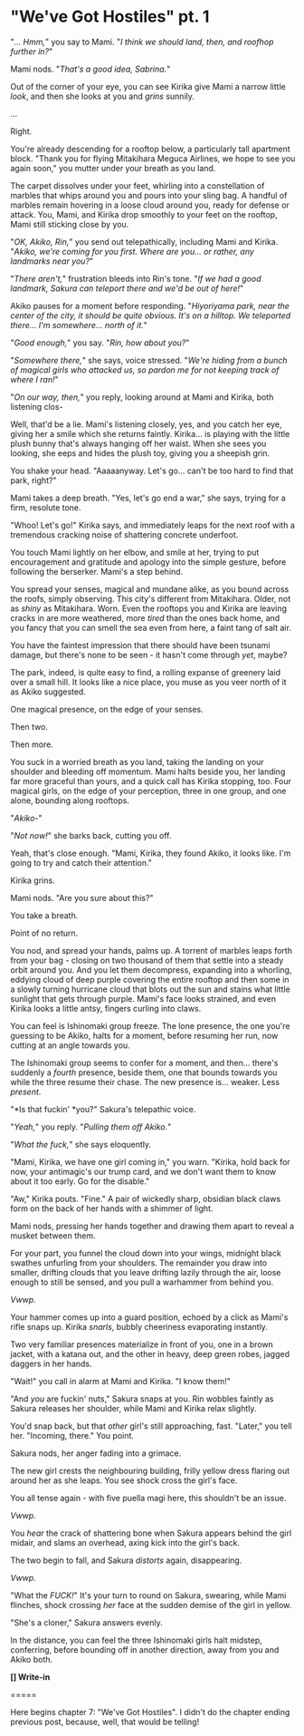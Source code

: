# "We've Got Hostiles" pt. 1

"*... Hmm,*" you say to Mami. "*I think we should land, then, and roofhop further in?*"

Mami nods. "*That's a good idea, Sabrina.*"

Out of the corner of your eye, you can see Kirika give Mami a narrow little *look*, and then she looks at you and *grins* sunnily.

...

Right.

You're already descending for a rooftop below, a particularly tall apartment block. "Thank you for flying Mitakihara Meguca Airlines, we hope to see you again soon," you mutter under your breath as you land.

The carpet dissolves under your feet, whirling into a constellation of marbles that whips around you and pours into your sling bag. A handful of marbles remain hovering in a loose cloud around you, ready for defense or attack. You, Mami, and Kirika drop smoothly to your feet on the rooftop, Mami still sticking close by you.

"*OK, Akiko, Rin,*" you send out telepathically, including Mami and Kirika. "*Akiko, we're coming for you first. Where are you... or rather, any landmarks near you?*"

"*There aren't,*" frustration bleeds into Rin's tone. "*If we *had* a good landmark, Sakura can teleport there and we'd be out of here!*"

Akiko pauses for a moment before responding. "*Hiyoriyama park, near the center of the city, it should be quite obvious. It's on a hilltop. We teleported there... I'm somewhere... north of it.*"

"*Good enough,*" you say. "*Rin, how about you?*"

"*Somewhere there,*" she says, voice stressed. "*We're hiding from a bunch of magical girls who attacked us, so pardon me for not keeping track of where I ran!*"

"*On our way, then,*" you reply, looking around at Mami and Kirika, both listening clos-

Well, that'd be a lie. Mami's listening closely, yes, and you catch her eye, giving her a smile which she returns faintly. Kirika... is playing with the little plush bunny that's always hanging off her waist. When she sees you looking, she eeps and hides the plush toy, giving you a sheepish grin.

You shake your head. "Aaaaanyway. Let's go... can't be too hard to find that park, right?"

Mami takes a deep breath. "Yes, let's go end a war," she says, trying for a firm, resolute tone.

"Whoo! Let's go!" Kirika says, and immediately leaps for the next roof with a tremendous cracking noise of shattering concrete underfoot.

You touch Mami lightly on her elbow, and smile at her, trying to put encouragement and gratitude and apology into the simple gesture, before following the berserker. Mami's a step behind.

You spread your senses, magical and mundane alike, as you bound across the roofs, simply observing. This city's different from Mitakihara. Older, not as *shiny* as Mitakihara. Worn. Even the rooftops you and Kirika are leaving cracks in are more weathered, more *tired* than the ones back home, and you fancy that you can smell the sea even from here, a faint tang of salt air.

You have the faintest impression that there should have been tsunami damage, but there's none to be seen - it hasn't come through *yet*, maybe?

The park, indeed, is quite easy to find, a rolling expanse of greenery laid over a small hill. It looks like a nice place, you muse as you veer north of it as Akiko suggested.

One magical presence, on the edge of your senses.

Then two.

Then more.

You suck in a worried breath as you land, taking the landing on your shoulder and bleeding off momentum. Mami halts beside you, her landing far more graceful than yours, and a quick call has Kirika stopping, too. Four magical girls, on the edge of your perception, three in one group, and one alone, bounding along rooftops.

"*Akiko-*"

"*Not now!*" she barks back, cutting you off.

Yeah, that's close enough. "Mami, Kirika, they found Akiko, it looks like. I'm going to try and catch their attention."

Kirika grins.

Mami nods. "Are you sure about this?"

You take a breath.

Point of no return.

You nod, and spread your hands, palms up. A torrent of marbles leaps forth from your bag - closing on two thousand of them that settle into a steady orbit around you. And you let them decompress, expanding into a whorling, eddying cloud of deep purple covering the entire rooftop and then some in a slowly turning hurricane cloud that blots out the sun and stains what little sunlight that gets through purple. Mami's face looks strained, and even Kirika looks a little antsy, fingers curling into claws.

You can feel is Ishinomaki group freeze. The lone presence, the one you're guessing to be Akiko, halts for a moment, before resuming her run, now cutting at an angle towards you.

The Ishinomaki group seems to confer for a moment, and then... there's suddenly a *fourth* presence, beside them, one that bounds towards you while the three resume their chase. The new presence is... weaker. Less *present*.

"\*Is that fuckin' \*you?" Sakura's telepathic voice.

"*Yeah,*" you reply. "*Pulling them off Akiko.*"

"*What the fuck,*" she says eloquently.

"Mami, Kirika, we have one girl coming in," you warn. "Kirika, hold back for now, your antimagic's our trump card, and we don't want them to know about it too early. Go for the disable."

"Aw," Kirika pouts. "Fine." A pair of wickedly sharp, obsidian black claws form on the back of her hands with a shimmer of light.

Mami nods, pressing her hands together and drawing them apart to reveal a musket between them.

For your part, you funnel the cloud down into your wings, midnight black swathes unfurling from your shoulders. The remainder you draw into smaller, drifting clouds that you leave drifting lazily through the air, loose enough to still be sensed, and you pull a warhammer from behind you.

*Vwwp.*

Your hammer comes up into a guard position, echoed by a click as Mami's rifle snaps up. Kirika *snarls*, bubbly cheeriness evaporating instantly.

Two very familiar presences materialize in front of you, one in a brown jacket, with a katana out, and the other in heavy, deep green robes, jagged daggers in her hands.

"Wait!" you call in alarm at Mami and Kirika. "I know them!"

"And *you* are fuckin' nuts," Sakura snaps at you. Rin wobbles faintly as Sakura releases her shoulder, while Mami and Kirika relax slightly.

You'd snap back, but that *other* girl's still approaching, fast. "Later," you tell her. "Incoming, there." You point.

Sakura nods, her anger fading into a grimace.

The new girl crests the neighbouring building, frilly yellow dress flaring out around her as she leaps. You see shock cross the girl's face.

You all tense again - with five puella magi here, this shouldn't be an issue.

*Vwwp.*

You *hear* the crack of shattering bone when Sakura appears behind the girl midair, and slams an overhead, axing kick into the girl's back.

The two begin to fall, and Sakura *distorts* again, disappearing.

*Vwwp.*

"What the *FUCK!*" It's your turn to round on Sakura, swearing, while Mami flinches, shock crossing *her* face at the sudden demise of the girl in yellow.

"She's a cloner," Sakura answers evenly.

In the distance, you can feel the three Ishinomaki girls halt midstep, conferring, before bounding off in another direction, away from you and Akiko both.

**\[] Write-in**

\=====​

Here begins chapter 7: "We've Got Hostiles". I didn't do the chapter ending previous post, because, well, that would be telling!
